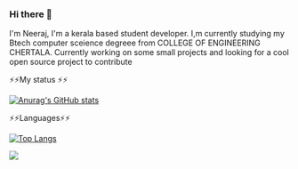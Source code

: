 ### Hi there 👋

<!--
**neerajram30/neerajram30** is a ✨ _special_ ✨ repository because its `README.md` (this file) appears on your GitHub profile.

Here are some ideas to get you started:

- 🔭 I’m currently working on ...
- 🌱 I’m currently learning ...
- 👯 I’m looking to collaborate on ...
- 🤔 I’m looking for help with ...
- 💬 Ask me about ...
- 📫 How to reach me: ...
- 😄 Pronouns: ...
- ⚡ Fun fact: ...
-->
I'm Neeraj, I'm a kerala based student developer. I,m currently studying my Btech computer sceience degreee from COLLEGE OF ENGINEERING CHERTALA. Currently working on some small projects and looking for a cool open source project to contribute 

⚡⚡My status ⚡⚡       


[![Anurag's GitHub stats](https://github-readme-stats.vercel.app/api?username=neerajram30&show_icons=true&theme=radical)](https://github.com/anuraghazra/github-readme-stats)


⚡⚡Languages⚡⚡


[![Top Langs](https://github-readme-stats.vercel.app/api/top-langs/?username=neerajram30)](https://github.com/anuraghazra/github-readme-stats)

![](https://komarev.com/ghpvc/?username=your-neerajram30&color=dc143c)
